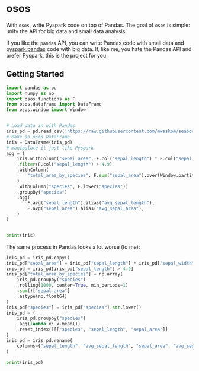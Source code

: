 # osos
With `osos`, write Pyspark code on top of Pandas. The goal of `osos` is simple: unify the API for big data and small data analysis. 

If you like the `pandas` API, you can write Pandas code with small data and [pyspark.pandas](https://spark.apache.org/docs/latest/api/python/getting_started/quickstart_ps.html) code with big data.
If, like me, you hate the Pandas API and prefer Pyspark, this is the project for you.

## Getting Started
```python
import pandas as pd
import numpy as np
import osos.functions as F
from osos.dataframe import DataFrame
from osos.window import Window


# Load data in with Pandas
iris_pd = pd.read_csv('https://raw.githubusercontent.com/mwaskom/seaborn-data/master/iris.csv')
# Make an osos DataFrame
iris = DataFrame(iris_pd)
# manipulate it just like Pyspark
agg = (
    iris.withColumn("sepal_area", F.col("sepal_length") * F.col("sepal_width"))
    .filter(F.col("sepal_length") > 4.9)
    .withColumn(
        "total_area_by_species", F.sum("sepal_area").over(Window.partitionBy("species"))
    )
    .withColumn("species", F.lower("species"))
    .groupBy("species")
    .agg(
        F.avg("sepal_length").alias("avg_sepal_length"),
        F.avg("sepal_area").alias("avg_sepal_area"),
    )
)


print(iris)

```

The same process in Pandas looks a lot worse (to me):

```python
iris_pd = iris_pd.copy()
iris_pd["sepal_area"] = iris_pd["sepal_length"] * iris_pd["sepal_width"]
iris_pd = iris_pd[iris_pd["sepal_length"] > 4.9]
iris_pd["total_area_by_species"] = np.array(
    iris_pd.groupby("species")
    .rolling(1000, center=True, min_periods=1)
    .sum()["sepal_area"]
    .astype(np.float64)
)
iris_pd["species"] = iris_pd["species"].str.lower()
iris_pd = (
    iris_pd.groupby("species")
    .agg(lambda x: x.mean())
    .reset_index()[["species", "sepal_length", "sepal_area"]]
)
iris_pd = iris_pd.rename(
    columns={"sepal_length": "avg_sepal_length", "sepal_area": "avg_sepal_area"}
)

print(iris_pd)
```
